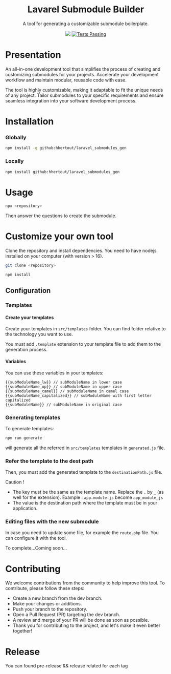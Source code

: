 <p align="center">
  <h1 align="center">Lavarel Submodule Builder</h1>
    <p align="center">A tool for generating a customizable submodule boilerplate.</p>
</p>

<p align="center">
    <img src="https://img.shields.io/github/v/release/hhertout/laravel_submodules_gen.svg" />
    <a href="https://github.com/hhertout/rac_tool/actions">
      <img alt="Tests Passing" src="https://github.com/hhertout/laravel_submodules_gen/actions/workflows/tests.yml/badge.svg" />
    </a>
</p>

# Presentation

An all-in-one development tool that simplifies the process of creating and customizing submodules for your projects.
Accelerate your development workflow and maintain modular, reusable code with ease.

The tool is highly customizable, making it adaptable to fit the unique needs of any project. Tailor submodules to your
specific requirements and ensure seamless integration into your software development process.

# Installation

### Globally
```bash
npm install -g github:hhertout/laravel_submodules_gen
```

### Locally

```bash
npm install github:hhertout/laravel_submodules_gen
```

# Usage

```bash
npx <repository>
```

Then answer the questions to create the submodule.

# Customize your own tool

Clone the repository and install dependencies.
You need to have nodejs installed on your computer (with version > 16).

```bash
git clone <repository>
```

```bash
npm install
```

## Configuration

### Templates

#### Create your templates
Create your templates in ```src/templates``` folder. You can find folder relative to the technology you want to use.

You must add ```.template``` extension to your template file to add them to the generation process.

#### Variables
You can use these variables in your templates:

```
{{subModuleName_lw}} // subModuleName in lower case
{{subModuleName_up}} // subModuleName in upper case
{{subModuleName_camel}} // subModuleName in camel case
{{subModuleName_capitalized}} // subModuleName with first letter capitalized
{{subModuleName}} // subModuleName in original case
```

### Generating templates
To generate templates: 
```bash
npm run generate
``` 
will generate all the referred in ```src/templates``` templates in ```generated.js``` file.

### Refer the template to the dest path

Then, you must add the generated template to the ```destinationPath.js``` file.

Caution ! 
- The key must be the same as the template name. Replace the ```.``` by ```_``` (as well for the extension).
  Example : ``app.module.js`` become ```app_module_js```
- The value is the destination path where the template must be in your application.

### Editing files with the new submodule

In case you need to update some file, for example the ```route.php``` file. You can configure it with the tool.

To complete...Coming soon...

# Contributing

We welcome contributions from the community to help improve this tool. To contribute, please follow these steps:

- Create a new branch from the dev branch.
- Make your changes or additions.
- Push your branch to the repository.
- Open a Pull Request (PR) targeting the dev branch.
- A review and merge of your PR will be done as soon as possible.
- Thank you for contributing to the project, and let's make it even better together!

# Release

You can found pre-release && release related for each tag
